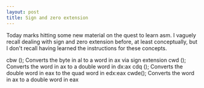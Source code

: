 ```yaml
---
layout: post
title: Sign and zero extension
---
```


Today marks hitting some new material on the quest to learn asm. I vaguely recall dealing with sign and zero extension before, at least conceptually, but I don't recall having learned the instructions for these concepts.

cbw (); Converts the byte in al to a word in ax via sign extension
cwd (); Converts the word in ax to a double word in dx:ax
cdq (); Converts the double word in eax to the quad word in edx:eax
cwde(); Converts the word in ax to a double word in eax